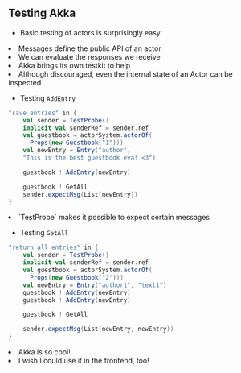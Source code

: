 ## Testing Akka


* Basic testing of actors is surprisingly easy
<li class="fragment">Messages define the public API of an actor</li>
<li class="fragment">We can evaluate the responses we receive</li>
<li class="fragment">Akka brings its own testkit to help</li>
<li class="fragment">Although discouraged, even the internal state of an Actor can be inspected</li>


* Testing `AddEntry`
```Scala
"save entries" in {
    val sender = TestProbe()
    implicit val senderRef = sender.ref
    val guestbook = actorSystem.actorOf(
      Props(new Guestbook("1")))
    val newEntry = Entry("author",
    "This is the best guestbook eva! <3")

    guestbook ! AddEntry(newEntry)  

    guestbook ! GetAll
    sender.expectMsg(List(newEntry))
}
```
<li class="fragment">`TestProbe` makes it possible to expect certain messages</li>


* Testing `GetAll`
```Scala
"return all entries" in {
    val sender = TestProbe()
    implicit val senderRef = sender.ref
    val guestbook = actorSystem.actorOf(
      Props(new Guestbook("2")))
    val newEntry = Entry("author1", "text1")
    guestbook ! AddEntry(newEntry)
    guestbook ! AddEntry(newEntry)

    guestbook ! GetAll

    sender.expectMsg(List(newEntry, newEntry))
}
```
<li class="fragment">Akka is so cool!</li>
<li class="fragment">I wish I could use it in the frontend, too!</li>
